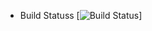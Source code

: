 
* Build Statuss
[![Build Status](http://16.29.148.107:8080/buildStatus/icon?job=instavote%2Fworker-build)]
